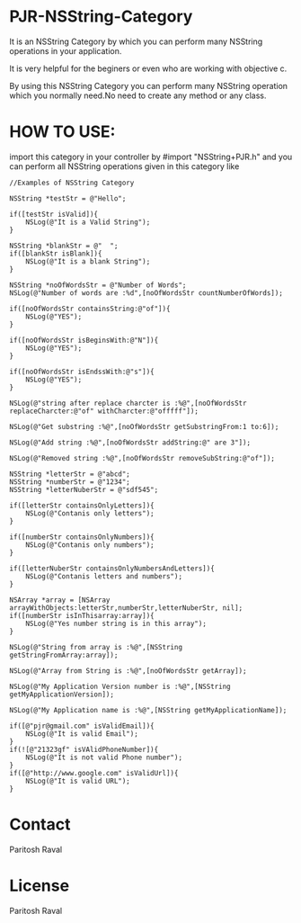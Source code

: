 PJR-NSString-Category
=====================

It is an NSString Category by which you can perform many NSString operations in your application.

It is very helpful for the beginers or even who are working with objective c.


By using this NSString Category you can perform many NSString operation which you normally need.No need to create any method
or any class.


HOW TO USE:
=====================

import this category in your controller by  #import "NSString+PJR.h" and you can perform all NSString operations given
in this category like

    //Examples of NSString Category
    
    NSString *testStr = @"Hello";
    
    if([testStr isValid]){
        NSLog(@"It is a Valid String");
    }
    
    NSString *blankStr = @"  ";
    if([blankStr isBlank]){
        NSLog(@"It is a blank String");
    }
    
    NSString *noOfWordsStr = @"Number of Words";
    NSLog(@"Number of words are :%d",[noOfWordsStr countNumberOfWords]);
    
    if([noOfWordsStr containsString:@"of"]){
        NSLog(@"YES");
    }
    
    if([noOfWordsStr isBeginsWith:@"N"]){
        NSLog(@"YES");
    }

    if([noOfWordsStr isEndssWith:@"s"]){
        NSLog(@"YES");
    }
    
    NSLog(@"string after replace charcter is :%@",[noOfWordsStr replaceCharcter:@"of" withCharcter:@"offfff"]);
    
    NSLog(@"Get substring :%@",[noOfWordsStr getSubstringFrom:1 to:6]);
    
    NSLog(@"Add string :%@",[noOfWordsStr addString:@" are 3"]);
    
    NSLog(@"Removed string :%@",[noOfWordsStr removeSubString:@"of"]);
    
    NSString *letterStr = @"abcd";
    NSString *numberStr = @"1234";
    NSString *letterNuberStr = @"sdf545";
    
    if([letterStr containsOnlyLetters]){
        NSLog(@"Contanis only letters");
    }

    if([numberStr containsOnlyNumbers]){
        NSLog(@"Contanis only numbers");
    }
    
    if([letterNuberStr containsOnlyNumbersAndLetters]){
        NSLog(@"Contanis letters and numbers");
    }
    
    NSArray *array = [NSArray arrayWithObjects:letterStr,numberStr,letterNuberStr, nil];
    if([numberStr isInThisarray:array]){
        NSLog(@"Yes number string is in this array");
    }
    
    NSLog(@"String from array is :%@",[NSString getStringFromArray:array]);
    
    NSLog(@"Array from String is :%@",[noOfWordsStr getArray]);
    
    NSLog(@"My Application Version number is :%@",[NSString getMyApplicationVersion]);
    
    NSLog(@"My Application name is :%@",[NSString getMyApplicationName]);
    
    if([@"pjr@gmail.com" isValidEmail]){
        NSLog(@"It is valid Email");
    }
    if(![@"21323gf" isVAlidPhoneNumber]){
        NSLog(@"It is not valid Phone number");
    }
    if([@"http://www.google.com" isValidUrl]){
        NSLog(@"It is valid URL");
    }
    
    
Contact
=====================
Paritosh Raval
    
    
License
=====================
Paritosh Raval



